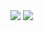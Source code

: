 <img src="https://capsule-render.vercel.app/api?type=venom&color=FFFF00&height=150&section=header&text=Jobibara's Github&" />


<img src="https://capsule-render.vercel.app/api?type=waving&color=FFFF00&height=150&section=footer" />


